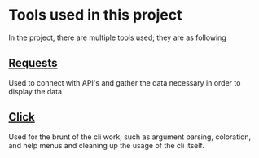 # Tools used in this project

In the project, there are multiple tools used; they are as following

## [Requests](https://docs.python-requests.org/)

Used to connect with API's and gather the data necessary in order to display the data

## [Click](https://click.palletsprojects.com/)

Used for the brunt of the cli work, such as argument parsing, coloration, and help menus and cleaning up the usage of the cli itself.
